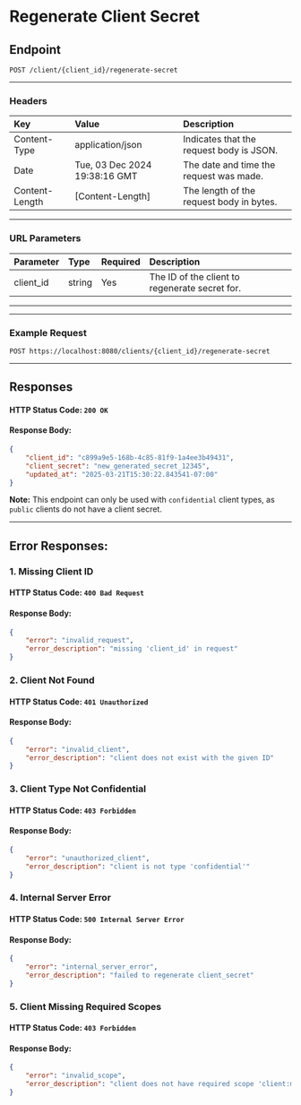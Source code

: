 # Regenerate Client Secret
## Endpoint
```
POST /client/{client_id}/regenerate-secret
```
---
### Headers
| Key             | Value                         | Description                              |
| :-------------- | :---------------------------- | :----------------------------------------|
| Content-Type    | application/json              | Indicates that the request body is JSON. |
| Date            | Tue, 03 Dec 2024 19:38:16 GMT | The date and time the request was made.  |
| Content-Length  | [Content-Length]              | The length of the request body in bytes. |
---
### URL Parameters
| Parameter | Type   | Required | Description                           |
| :---------|:-------| :--------| :-------------------------------------|
| client_id | string | Yes      | The ID of the client to regenerate secret for. |
---
---
### Example Request
```
POST https://localhost:8080/clients/{client_id}/regenerate-secret
```
---
## Responses
#### HTTP Status Code: `200 OK`
#### Response Body:
```json
{
    "client_id": "c899a9e5-168b-4c85-81f9-1a4ee3b49431",
    "client_secret": "new_generated_secret_12345",
    "updated_at": "2025-03-21T15:30:22.843541-07:00"
}
```

**Note:** This endpoint can only be used with `confidential` client types, as `public` clients do not have a client secret.

---
## Error Responses:
### 1. Missing Client ID
#### HTTP Status Code: `400 Bad Request`
#### Response Body:
```json
{
    "error": "invalid_request",
    "error_description": "missing 'client_id' in request"
}
```

### 2. Client Not Found
#### HTTP Status Code: `401 Unauthorized`
#### Response Body:
```json
{
    "error": "invalid_client",
    "error_description": "client does not exist with the given ID"
}
```

### 3. Client Type Not Confidential
#### HTTP Status Code: `403 Forbidden`
#### Response Body:
```json
{
    "error": "unauthorized_client",
    "error_description": "client is not type 'confidential'"
}
```

### 4. Internal Server Error
#### HTTP Status Code: `500 Internal Server Error`
#### Response Body:
```json
{
    "error": "internal_server_error",
    "error_description": "failed to regenerate client_secret"
}
```

### 5. Client Missing Required Scopes
#### HTTP Status Code: `403 Forbidden`
#### Response Body:
```json
{
    "error": "invalid_scope",
    "error_description": "client does not have required scope 'client:manage'"
}
```